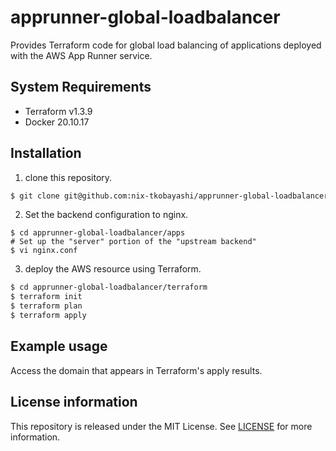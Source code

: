 # apprunner-global-loadbalancer
Provides Terraform code for global load balancing of applications deployed with the AWS App Runner service.

## System Requirements

- Terraform v1.3.9
- Docker 20.10.17


## Installation

1. clone this repository.

```bash
$ git clone git@github.com:nix-tkobayashi/apprunner-global-loadbalancer.git
```

2. Set the backend configuration to nginx. 

```bach
$ cd apprunner-global-loadbalancer/apps
# Set up the "server" portion of the "upstream backend"
$ vi nginx.conf
```


3. deploy the AWS resource using Terraform.

```bash
$ cd apprunner-global-loadbalancer/terraform
$ terraform init
$ terraform plan
$ terraform apply
```

## Example usage

Access the domain that appears in Terraform's apply results.


## License information

This repository is released under the MIT License. See [LICENSE](LICENSE) for more information.


